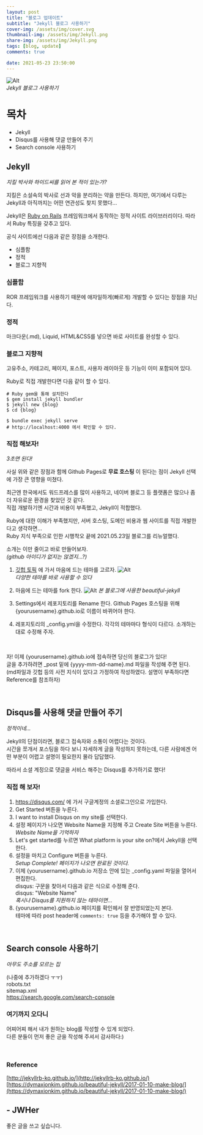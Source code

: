 ```yaml
---
layout: post
title: "블로그 업데이트"
subtitle: "Jekyll 블로그 사용하기"
cover-img: /assets/img/cover.svg
thumbnail-img: /assets/img/Jekyll.png
share-img: /assets/img/Jekyll.png
tags: [blog, update]
comments: true

date: 2021-05-23 23:50:00 
---
```


<!-- image repository: https://raw.githubusercontent.com/JWHer/jwher.github.io/master/_posts/images/ -->
![Alt](https://raw.githubusercontent.com/JWHer/jwher.github.io/master/assets/img/Jekyll.png "Jekyll")  
*Jekyll 블로그 사용하기*  

# 목차
* Jekyll
* Disqus를 사용해 댓글 만들어 주기
* Search console 사용하기

## Jekyll 

*지킬 박사와 하이드씨를 읽어 본 적이 있는가?*

지킬은 소설속의 박사로 선과 악을 분리하는 약을 만든다. 하지만, 여기에서 다루는 Jekyll과 아직까지는
어떤 연관성도 찾지 못했다...  

Jekyll은 [Ruby on Rails](https://ko.wikipedia.org/wiki/%EB%A3%A8%EB%B9%84_%EC%98%A8_%EB%A0%88%EC%9D%BC%EC%A6%88)
프레임워크에서 동작하는 정적 사이트 라이브러리이다. 따라서 Ruby 특징을 갖추고 있다.  

공식 사이트에선 다음과 같은 장점을 소개한다.
* 심플함
* 정적
* 블로그 지향적

### 심플함  
ROR 프레임워크를 사용하기 때문에 애자일하게(빠르게) 개발할 수 있다는 장점을 지닌다.  

### 정적  
마크다운(.md), Liquid, HTML&CSS를 넣으면 바로 사이트를 완성할 수 있다.

### 블로그 지향적
고유주소, 카테고리, 페이지, 포스트, 사용자 레이아웃 등 기능이 이미 포함되어 있다.  

Ruby로 직접 개발한다면 다음 같이 할 수 있다.  
```shell
# Ruby gem을 통해 설치한다
$ gem install jekyll bundler
$ jekyll new {blog}
$ cd {blog}

$ bundle exec jekyll serve
# http://localhost:4000 에서 확인할 수 있다.
```

### 직접 해보자!
*3초면 된다!*

사실 위와 같은 장점과 함께 Github Pages로 **무료 호스팅** 이 된다는 점이
Jekyll 선택에 가장 큰 영향을 미쳤다.  

최근엔 한국에서도 워드프레스를 많이 사용하고, 네이버 블로그 등 플랫폼은 많으나
좀더 자유로운 환경을 찾았던 것 같다.  
직접 개발하기엔 시간과 비용이 부족했고, Jekyll이 적합했다.

Ruby에 대한 이해가 부족했지만, 
서버 호스팅, 도메인 비용과 웹 사이트를 직접 개발한다고 생각하면...  
Ruby 지식 부족으로 인한 시행착오 끝에 2021.05.23일 블로그를 리뉴얼했다.   

소개는 이만 줄이고 바로 만들어보자.  
*(github 아이디가 없지는 않겠지...?)*

1. [깃헙 토픽](https://github.com/topics/jekyll) 에 가서 마음에 드는 테마를 고르자.
  ![Alt](https://raw.githubusercontent.com/JWHer/jwher.github.io/master/_posts/images/github-jekyll.png "github-jekyll")  
  *다양한 테마를 바로 사용할 수 있다*

2. 마음에 드는 테마를 fork 한다.
  ![Alt](https://raw.githubusercontent.com/JWHer/jwher.github.io/master/assets/img/install-steps.gif "install-steps")
  *본 블로그에 사용한 beautiful-jekyll*

3. Settings에서 레포지토리를 Rename 한다.
  Github Pages 호스팅을 위해 {yourusername}.github.io로 이름이 바뀌어야 한다.

4. 레포지토리의 _config.yml을 수정한다.
  각각의 테마마다 형식이 다르다. 소개하는대로 수정해 주자.

<br/>

자! 이제 {yourusername}.github.io에 접속하면 당신의 블로그가 있다!  
글을 추가하려면 _post 밑에 {yyyy-mm-dd-name}.md 파일을 작성해 주면 된다.  
(md파일과 깃헙 등의 사전 지식이 있다고 가정하여 작성하였다. 설명이 부족하다면 Reference를 참조하자)

<br/>

## Disqus를 사용해 댓글 만들어 주기 
*정적이네...*

Jekyll의 단점이라면, 블로그 접속자와 소통이 어렵다는 것이다.  
시간을 쪼개서 포스팅을 하다 보니 자세하게 글을 작성하지 못하는데,
다른 사람에겐 어떤 부분이 어렵고 설명이 필요한지 몰라 답답했다.

따라서 소셜 계정으로 댓글을 서비스 해주는 Disqus를 추가하기로 했다!

### 직접 해 보자!
1. https://disqus.com/ 에 가서 구글계정의 소셜로그인으로 가입한다.
2. Get Started 버튼을 누른다.
3. I want to install Disqus on my site를 선택한다.
4. 설정 페이지가 나오면 Website Name을 지정해 주고 Create Site 버튼을 누른다.  
   *Website Name을 기억하자*  
5. Let's get started를 누르면 What platform is your site on?에서 Jekyll을 선택한다.  
6. 설정을 마치고 Configure 버튼을 누른다.  
   *Setup Complete! 페이지가 나오면 완료된 것이다.*  
7. 이제 {yourusername}.github.io 저장소 안에 있는 _config.yaml 파일을 열어서 편집한다.  
disqus: 구문을 찾아서 다음과 같은 식으로 수정해 준다.  
disqus: "Website Name"  
*혹시나 Disqus를 지원하지 않는 테마이면...*  
8. {yourusername}.github.io 페이지를 확인헤서 잘 반영되었는지 본다.  
테마에 따라 post header에 ```comments: true``` 등을 추가해야 할 수 있다.

<br/>

## Search console 사용하기
*아무도 주소를 모르는 집*

(나중에 추가하겠다 ㅜㅜ)  
robots.txt  
sitemap.xml  
https://search.google.com/search-console

### 여기까지 오다니
어찌어찌 해서 내가 원하는 blog를 작성할 수 있게 되었다.  
다른 분들이 먼저 좋은 귿을 작성해 주셔서 감사하다:)

<br/>

### Reference  
[http://jekyllrb-ko.github.io/](http://jekyllrb-ko.github.io/)  
[https://dymaxionkim.github.io/beautiful-jekyll/2017-01-10-make-blog/](https://dymaxionkim.github.io/beautiful-jekyll/2017-01-10-make-blog/)


## - JWHer  
좋은 글을 쓰고 싶습니다.

<!-- update log -->
<!--
본문에 추가할 내용을 적는다.
사진 추가
-->